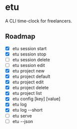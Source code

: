 # etu

A CLI time-clock for freelancers.

## Roadmap

- [x] etu session start
- [x] etu session stop
- [ ] etu session delete
- [ ] etu session edit
- [x] etu project new
- [x] etu project default
- [x] etu project edit
- [x] etu project delete
- [x] etu project list
- [x] etu config [key] [value]
- [x] etu log
- [x] etu log --short
- [ ] etu serve
- [ ] etu --json
